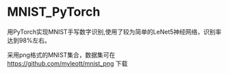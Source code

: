 # MNIST_PyTorch
用PyTorch实现MNIST手写数字识别,使用了较为简单的LeNet5神经网络，识别率达到98%左右。

采用png格式的MNIST集合，数据集可在 https://github.com/myleott/mnist_png 下载
